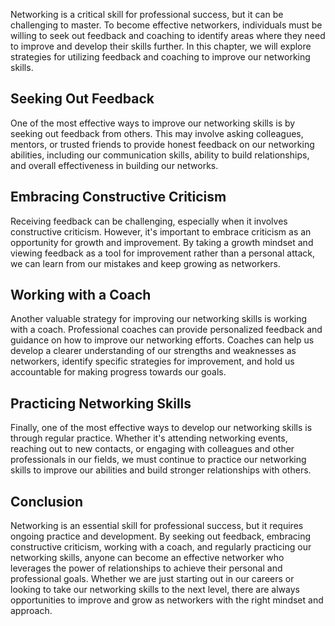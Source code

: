 
Networking is a critical skill for professional success, but it can be challenging to master. To become effective networkers, individuals must be willing to seek out feedback and coaching to identify areas where they need to improve and develop their skills further. In this chapter, we will explore strategies for utilizing feedback and coaching to improve our networking skills.

Seeking Out Feedback
--------------------

One of the most effective ways to improve our networking skills is by seeking out feedback from others. This may involve asking colleagues, mentors, or trusted friends to provide honest feedback on our networking abilities, including our communication skills, ability to build relationships, and overall effectiveness in building our networks.

Embracing Constructive Criticism
--------------------------------

Receiving feedback can be challenging, especially when it involves constructive criticism. However, it's important to embrace criticism as an opportunity for growth and improvement. By taking a growth mindset and viewing feedback as a tool for improvement rather than a personal attack, we can learn from our mistakes and keep growing as networkers.

Working with a Coach
--------------------

Another valuable strategy for improving our networking skills is working with a coach. Professional coaches can provide personalized feedback and guidance on how to improve our networking efforts. Coaches can help us develop a clearer understanding of our strengths and weaknesses as networkers, identify specific strategies for improvement, and hold us accountable for making progress towards our goals.

Practicing Networking Skills
----------------------------

Finally, one of the most effective ways to develop our networking skills is through regular practice. Whether it's attending networking events, reaching out to new contacts, or engaging with colleagues and other professionals in our fields, we must continue to practice our networking skills to improve our abilities and build stronger relationships with others.

Conclusion
----------

Networking is an essential skill for professional success, but it requires ongoing practice and development. By seeking out feedback, embracing constructive criticism, working with a coach, and regularly practicing our networking skills, anyone can become an effective networker who leverages the power of relationships to achieve their personal and professional goals. Whether we are just starting out in our careers or looking to take our networking skills to the next level, there are always opportunities to improve and grow as networkers with the right mindset and approach.
